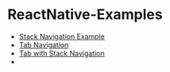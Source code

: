 # ReactNative-Examples

- [Stack Navigation Example](https://github.com/subratsir/ReactNative-Examples/blob/main/stack-navigation-example.md)
- [Tab Navigation](https://github.com/subratsir/ReactNative-Examples/blob/main/examples/tab-navigation.md)
- [Tab with Stack Navigation](https://github.com/subratsir/ReactNative-Examples/blob/main/examples/tab-with-stack-navigation.md)
- 
